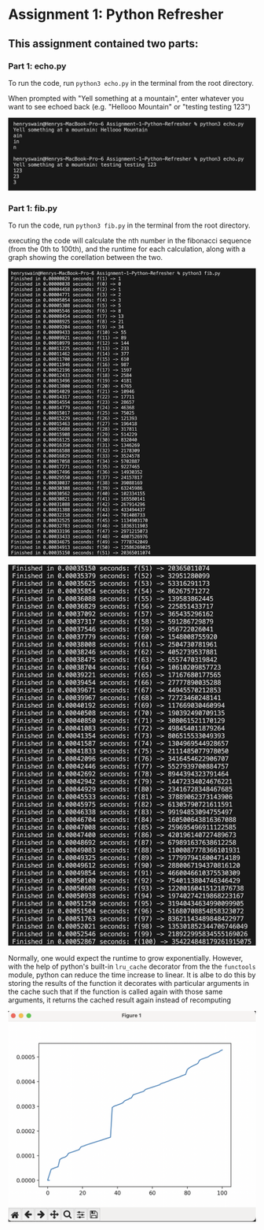 # Assignment 1: Python Refresher
## This assignment contained two parts:
### Part 1: echo.py
To run the code, run `python3 echo.py` in the terminal from the root directory.

When prompted with "Yell something at a mountain", enter whatever you want to see echoed back (e.g. "Hellooo Mountain" or "testing testing 123")

!["echo output"](./echo_output.png)


### Part 1: fib.py
To run the code, run `python3 fib.py` in the terminal from the root directory.

executing the code will calculate the nth number in the fibonacci sequence (from the 0th to 100th), and the runtime for each calculation, along with a graph showing the corellation between the two.

!["fib.py output (first 50 fibonacci elements and their runtime)"](./fib_output_first_50.png)

!["fib.py output (last 50 fibonacci elements and their runtime)"](./fib_output_last_50.png)


Normally, one would expect the runtime to grow exponentially. However, with the help of python's built-in `lru_cache` decorator from the the `functools` module, python can reduce the time increase to linear. It is albe to do this by storing the results of the function it decorates with particular arguments in the cache such that if the function is called again with those same arguments, it returns the cached result again instead of recomputing

!["fib.py output graph of the correletion between n and runtime"](./fib_output_graph.png)
